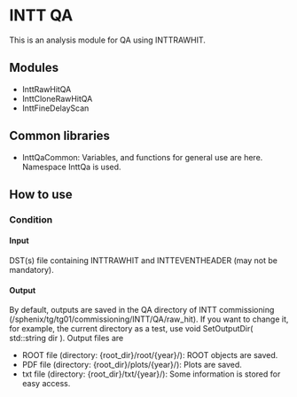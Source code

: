 # INTT QA
This is an analysis module for QA using INTTRAWHIT.

## Modules
- InttRawHitQA
- InttCloneRawHitQA
- InttFineDelayScan

## Common libraries
- InttQaCommon: Variables, and functions for general use are here. Namespace InttQa is used.

## How to use

### Condition
#### Input
DST(s) file containing INTTRAWHIT and INTTEVENTHEADER (may not be mandatory).

#### Output
By default, outputs are saved in the QA directory of INTT commissioning (/sphenix/tg/tg01/commissioning/INTT/QA/raw_hit).
If you want to change it, for example, the current directory as a test, use  void SetOutputDir( std::string dir ).
Output files are
- ROOT file (directory: {root_dir}/root/{year}/): ROOT objects are saved.
- PDF file (directory: {root_dir}/plots/{year}/): Plots are saved.
- txt file (directory: {root_dir}/txt/{year}/): Some information is stored for easy access.
